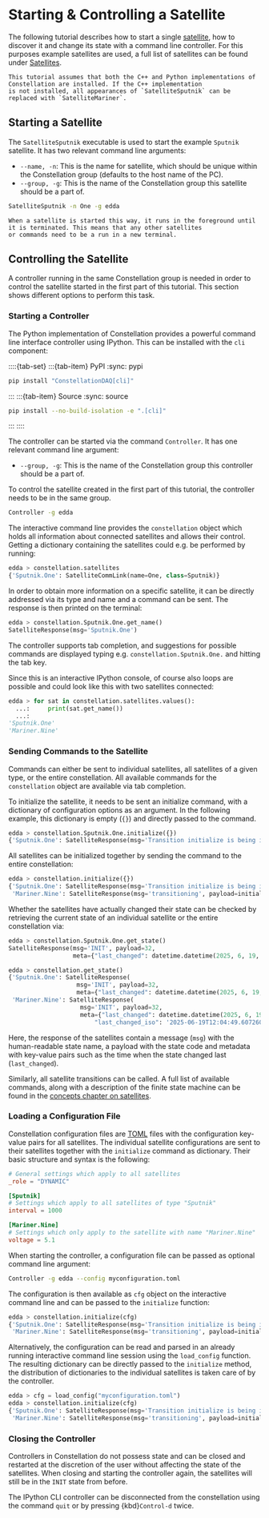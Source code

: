 # Starting & Controlling a Satellite

The following tutorial describes how to start a single [satellite](../concepts/satellite.md), how to discover it and change
its state with a command line controller. For this purposes example satellites are used, a full list of satellites can be
found under [Satellites](../../satellites/index.md).

```{hint}
This tutorial assumes that both the C++ and Python implementations of Constellation are installed. If the C++ implementation
is not installed, all appearances of `SatelliteSputnik` can be replaced with `SatelliteMariner`.
```

## Starting a Satellite

The `SatelliteSputnik` executable is used to start the example `Sputnik` satellite. It has two relevant command line
arguments:

- `--name, -n`: This is the name for satellite, which should be unique within the Constellation group (defaults to the host name of the PC).
- `--group, -g`: This is the name of the Constellation group this satellite should be a part of.

```sh
SatelliteSputnik -n One -g edda
```

```{note}
When a satellite is started this way, it runs in the foreground until it is terminated. This means that any other satellites
or commands need to be a run in a new terminal.
```

## Controlling the Satellite

A controller running in the same Constellation group is needed in order to control the satellite started in the first part
of this tutorial. This section shows different options to perform this task.

### Starting a Controller

The Python implementation of Constellation provides a powerful command line interface controller using IPython.
This can be installed with the `cli` component:

::::{tab-set}
:::{tab-item} PyPI
:sync: pypi

```sh
pip install "ConstellationDAQ[cli]"
```

:::
:::{tab-item} Source
:sync: source

```sh
pip install --no-build-isolation -e ".[cli]"
```

:::
::::

The controller can be started via the command `Controller`. It has one relevant command line argument:

- `--group, -g`: This is the name of the Constellation group this controller should be a part of.

To control the satellite created in the first part of this tutorial, the controller needs to be in the same group.

```sh
Controller -g edda
```

The interactive command line provides the `constellation` object which holds all information about connected satellites and
allows their control. Getting a dictionary containing the satellites could e.g. be performed by running:

```python
edda > constellation.satellites
{'Sputnik.One': SatelliteCommLink(name=One, class=Sputnik)}
```

In order to obtain more information on a specific satellite, it can be directly addressed via its type and name
and a command can be sent. The response is then printed on the terminal:

```python
edda > constellation.Sputnik.One.get_name()
SatelliteResponse(msg='Sputnik.One')
```

The controller supports tab completion, and suggestions for possible commands are displayed typing e.g.
`constellation.Sputnik.One.` and hitting the tab key.

Since this is an interactive IPython console, of course also loops are possible and could look like this with two satellites
connected:

```python
edda > for sat in constellation.satellites.values():
  ...:     print(sat.get_name())
  ...:
'Sputnik.One'
'Mariner.Nine'
```

### Sending Commands to the Satellite

Commands can either be sent to individual satellites, all satellites of a given type, or the entire constellation.
All available commands for the `constellation` object are available via tab completion.

To initialize the satellite, it needs to be sent an initialize command, with a dictionary of configuration options as an argument.
In the following example, this dictionary is empty (`{}`) and directly passed to the command.

```python
edda > constellation.Sputnik.One.initialize({})
{'Sputnik.One': SatelliteResponse(msg='Transition initialize is being initiated')}
```

All satellites can be initialized together by sending the command to the entire constellation:

```python
edda > constellation.initialize({})
{'Sputnik.One': SatelliteResponse(msg='Transition initialize is being initiated'),
 'Mariner.Nine': SatelliteResponse(msg='transitioning', payload=initialize)}
```

Whether the satellites have actually changed their state can be checked by retrieving the current state of an individual
satellite or the entire constellation via:

```python
edda > constellation.Sputnik.One.get_state()
SatelliteResponse(msg='INIT', payload=32,
                  meta={"last_changed": datetime.datetime(2025, 6, 19, 12, 4, 49, 594792, tzinfo=datetime.timezone.utc)})
```

```python
edda > constellation.get_state()
{'Sputnik.One': SatelliteResponse(
                   msg='INIT', payload=32,
                   meta={"last_changed": datetime.datetime(2025, 6, 19, 12, 4, 49, 594792, tzinfo=datetime.timezone.utc)}),
 'Mariner.Nine': SatelliteResponse(
                    msg='INIT', payload=32,
                    meta={"last_changed": datetime.datetime(2025, 6, 19, 12, 4, 49, 607260, tzinfo=datetime.timezone.utc),
                        "last_changed_iso": '2025-06-19T12:04:49.607260+00:00'})}
```

Here, the response of the satellites contain a message (`msg`) with the human-readable state name, a payload with the state
code and metadata with key-value pairs such as the time when the state changed last (`last_changed`).

Similarly, all satellite transitions can be called. A full list of available commands, along with a description of the finite
state machine can be found in the [concepts chapter on satellites](../concepts/satellite.md).

### Loading a Configuration File

Constellation configuration files are [TOML](https://toml.io/) files with the configuration key-value pairs for all
satellites. The individual satellite configurations are sent to their satellites together with the `initialize` command as
dictionary. Their basic structure and syntax is the following:

```toml
# General settings which apply to all satellites
_role = "DYNAMIC"

[Sputnik]
# Settings which apply to all satellites of type "Sputnik"
interval = 1000

[Mariner.Nine]
# Settings which only apply to the satellite with name "Mariner.Nine"
voltage = 5.1
```

When starting the controller, a configuration file can be passed as optional command line argument:

```sh
Controller -g edda --config myconfiguration.toml
```

The configuration is then available as `cfg` object on the interactive command line and can be passed to the `initialize`
function:

```python
edda > constellation.initialize(cfg)
{'Sputnik.One': SatelliteResponse(msg='Transition initialize is being initiated'),
 'Mariner.Nine': SatelliteResponse(msg='transitioning', payload=initialize)}
```

Alternatively, the configuration can be read and parsed in an already running interactive command line session using the
`load_config` function. The resulting dictionary can be directly passed to the `initialize` method, the distribution of
dictionaries to the individual satellites is taken care of by the controller.

```python
edda > cfg = load_config("myconfiguration.toml")
edda > constellation.initialize(cfg)
{'Sputnik.One': SatelliteResponse(msg='Transition initialize is being initiated'),
 'Mariner.Nine': SatelliteResponse(msg='transitioning', payload=initialize)}
```

### Closing the Controller

Controllers in Constellation do not possess state and can be closed and restarted at the discretion of the user without
affecting the state of the satellites. When closing and starting the controller again, the satellites will still be in the
`INIT` state from before.

The IPython CLI controller can be disconnected from the constellation using the command `quit` or by pressing {kbd}`Control-d` twice.
